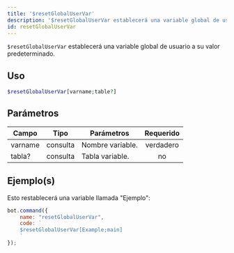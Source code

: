 ```yaml
---
title: '$resetGlobalUserVar'
description: '$resetGlobalUserVar establecerá una variable global de usuario a su valor predeterminado.'
id: resetGlobalUserVar
---
```


`$resetGlobalUserVar` establecerá una variable global de usuario a su valor predeterminado.

## Uso

```php
$resetGlobalUserVar[varname;table?]
```

## Parámetros

| Campo   | Tipo     | Parámetros       | Requerido |
| ------- | -------- | ---------------- |:---------:|
| varname | consulta | Nombre variable. | verdadero |
| tabla?  | consulta | Tabla variable.  |    no     |

## Ejemplo(s)

Esto restablecerá una variable llamada "Ejemplo":

```javascript
bot.command({
    name: "resetGlobalUserVar",
    code: `
    $resetGlobalUserVar[Example;main]
    `
});
```